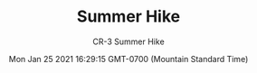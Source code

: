 ---
category: "wall_covering"
date: "Mon Jan 25 2021 16:29:15 GMT-0700 (Mountain Standard Time)"
description: "null"
designer: "Carlos Ramirez"
href: "https://www.areaenvironments.com/carlos-ramirez"
image_primary: "./img/CR+Summer+Hike+Art.jpg"
image_secondary: "./img/CR+Summer+Hike+Interior.jpg"
image_thumb: "./img/Carlos+Ramirez.png"
manufacturer: "Area Environments"
slug: "/manufacturers/area_environments/wall_covering/summer_hike"
subtitle: "CR-3  Summer Hike"
tags:
  - "area_environments"
  - "wall_covering"
title: "Summer Hike"
---